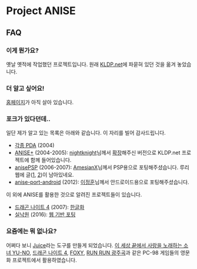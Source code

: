 Project ANISE
=============

FAQ
---

### 이게 뭔가요? ###

옛날 옛적에 작업했던 프로젝트입니다. 원래 [KLDP.net](https://kldp.net/anise/)에 파묻혀 있던 것을 옮겨 놓았습니다.

### 더 알고 싶어요! ###

[홈페이지](https://tomyun.pe.kr/projectanise/)가 아직 살아 있습니다.

### 포크가 있다던데.. ###

일단 제가 알고 있는 목록은 아래와 같습니다. 이 자리를 빌어 감사드립니다.

* [각종 PDA](https://tomyun.pe.kr/2004/11/21/talk-on-project-anise-iv/) (2004)
* [ANISE+](https://kldp.net/anise/) (2004-2005): [nightknight](http://mystictales.net/)님께서 [확장](http://kldp.net/projects/anise/forum/310205)해주신 버전으로 KLDP.net 프로젝트에 함께 들어있습니다.
* [anisePSP](https://github.com/AmesianX/anisePSP) (2006-2007): [AmesianX](https://github.com/AmesianX/)님께서 PSP용으로 포팅해주셨습니다. 루리웹에 글([1](https://bbs.ruliweb.com/etcs/board/300435/read/3486698), [2](https://bbs.ruliweb.com/etcs/board/300435/read/5211019))이 남아있네요.
* [anise-port-android](https://code.google.com/p/anise-port-android/) (2012): [이정훈](http://jeonghun_lee.blog.me/70135245828)님께서 안드로이드용으로 포팅해주셨습니다.

이 외에 ANISE를 활용한 것으로 알려진 프로젝트들이 있습니다.

* [드래곤 나이트 4](https://vndb.org/r42874) (2007): [한글화](https://gall.dcinside.com/game_classic/70043)
* [실낙원](https://vndb.org/r47743) (2016): [웹 기반 포팅](https://forums.fuwanovel.net/topic/14576-mikan-engine-scummvm-like-html5-vn-engine-to-port-everything-to/?do=findComment&comment=414644)

### 요즘에는 뭐 없나요? ###

어쩌다 보니 [Juice](https://github.com/tomyun/juice)라는 도구를 만들게 되었습니다. [이 세상 끝에서 사랑을 노래하는 소녀 YU-NO](https://vndb.org/r83617), [드래곤 나이트 4](https://vndb.org/r83125), [FOXY](https://vndb.org/r87658), [RUN RUN 광주곡](https://vndb.org/r88581)과 같은 PC-98 게임들의 영문화 프로젝트에서 활용하였습니다.
